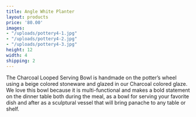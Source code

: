 ```yaml
---
title: Angle White Planter
layout: products
price: '80.00'
images:
- "/uploads/pottery4-1.jpg"
- "/uploads/pottery4-2.jpg"
- "/uploads/pottery4-3.jpg"
height: 12
width: 4
shipping: 2
---
```


The Charcoal Looped Serving Bowl is handmade on the potter’s wheel using a beige colored stoneware and glazed in our Charcoal colored  glaze.  We love this bowl because it is multi-functional and makes a bold statement on the dinner table both during the meal, as a bowl for serving your favorite dish and after as a sculptural vessel that will bring panache to any table or shelf.
